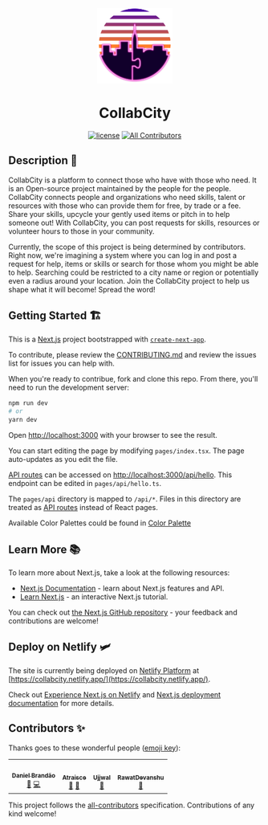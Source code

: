 <p align="center">
  <a href="https://collabcity.netlify.app" rel="noopener" target="_blank"><img width="150" src="./Logo/CollabCityLogo.svg" alt="CollabCity logo"></a></p>
</p>

<h1 align="center">CollabCity</h1>

<div align="center">

[![license](https://img.shields.io/badge/license-MIT-blue.svg)](https://github.com/CollabCity/CollabCity/blob/main/LICENSE) <!-- ALL-CONTRIBUTORS-BADGE:START - Do not remove or modify this section -->
[![All Contributors](https://img.shields.io/badge/all_contributors-4-orange.svg?style=flat-square)](#contributors-)
<!-- ALL-CONTRIBUTORS-BADGE:END -->

</div>

## Description 📰
CollabCity is a platform to connect those who have with those who need. It is an Open-source project maintained by the people for the people. CollabCity connects people and organizations who need skills, talent or resources with those who can provide them for free, by trade or a fee. Share your skills, upcycle your gently used items or pitch in to help someone out! With CollabCity, you can post requests for skills, resources or volunteer hours to those in your community. 

Currently, the scope of this project is being determined by contributors. Right now, we're imagining a system where you can log in and post a request for help, items or skills or search for those whom you might be able to help. Searching could be restricted to a city name or region or potentially even a radius around your location. Join the CollabCity project to help us shape what it will become! Spread the word!

## Getting Started 🏗️

This is a [Next.js](https://nextjs.org/) project bootstrapped with [`create-next-app`](https://github.com/vercel/next.js/tree/canary/packages/create-next-app).

To contribute, please review the [CONTRIBUTING.md](./CONTRIBUTING.md) and review the issues list for issues you can help with. 

When you're ready to contribue, fork and clone this repo. From there, you'll need to run the development server:

```bash
npm run dev
# or
yarn dev
```

Open [http://localhost:3000](http://localhost:3000) with your browser to see the result.

You can start editing the page by modifying `pages/index.tsx`. The page auto-updates as you edit the file.

[API routes](https://nextjs.org/docs/api-routes/introduction) can be accessed on [http://localhost:3000/api/hello](http://localhost:3000/api/hello). This endpoint can be edited in `pages/api/hello.ts`.

The `pages/api` directory is mapped to `/api/*`. Files in this directory are treated as [API routes](https://nextjs.org/docs/api-routes/introduction) instead of React pages.

Available Color Palettes could be found in [Color Palette](./docs/Color%20Palette/readme.md)

## Learn More 📚

To learn more about Next.js, take a look at the following resources:

- [Next.js Documentation](https://nextjs.org/docs) - learn about Next.js features and API.
- [Learn Next.js](https://nextjs.org/learn) - an interactive Next.js tutorial.

You can check out [the Next.js GitHub repository](https://github.com/vercel/next.js/) - your feedback and contributions are welcome!

## Deploy on Netlify 🛩️

The site is currently being deployed on [Netlify Platform](https://www.netlify.com/) at [https://collabcity.netlify.app/](https://collabcity.netlify.app/).

Check out [Experience Next.js on Netlify](https://www.netlify.com/with/nextjs/) and [Next.js deployment documentation](https://nextjs.org/docs/deployment) for more details.

## Contributors ✨

Thanks goes to these wonderful people ([emoji key](https://allcontributors.org/docs/en/emoji-key)):

<!-- ALL-CONTRIBUTORS-LIST:START - Do not remove or modify this section -->
<!-- prettier-ignore-start -->
<!-- markdownlint-disable -->
<table>
  <tr>
    <td align="center"><a href="https://github.com/dcbCIn"><img src="https://avatars.githubusercontent.com/u/48742131?v=4?s=100" width="100px;" alt=""/><br /><sub><b>Daniel Brandão</b></sub></a><br /><a href="https://github.com/CollabCity/CollabCity/commits?author=dcbCIn" title="Documentation">📖</a> <a href="https://github.com/CollabCity/CollabCity/commits?author=dcbCIn" title="Code">💻</a></td>
    <td align="center"><a href="https://github.com/Atraisce"><img src="https://avatars.githubusercontent.com/u/76713277?v=4?s=100" width="100px;" alt=""/><br /><sub><b>Atraisce</b></sub></a><br /><a href="#design-Atraisce" title="Design">🎨</a> <a href="https://github.com/CollabCity/CollabCity/commits?author=Atraisce" title="Documentation">📖</a></td>
    <td align="center"><a href="https://github.com/BellatrixLestrangee"><img src="https://avatars.githubusercontent.com/u/37502171?v=4?s=100" width="100px;" alt=""/><br /><sub><b>Ujjwal</b></sub></a><br /><a href="#design-BellatrixLestrangee" title="Design">🎨</a></td>
    <td align="center"><a href="https://github.com/RawatDevanshu"><img src="https://avatars.githubusercontent.com/u/76153868?v=4?s=100" width="100px;" alt=""/><br /><sub><b>RawatDevanshu</b></sub></a><br /><a href="https://github.com/CollabCity/CollabCity/commits?author=RawatDevanshu" title="Documentation">📖</a></td>
  </tr>
</table>

<!-- markdownlint-restore -->
<!-- prettier-ignore-end -->

<!-- ALL-CONTRIBUTORS-LIST:END -->

This project follows the [all-contributors](https://github.com/all-contributors/all-contributors) specification. Contributions of any kind welcome!
